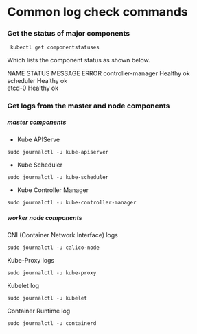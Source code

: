# Common log check commands

### Get the status of major components
```
 kubectl get componentstatuses
```
Which lists the component status as shown below.

NAME                 STATUS    MESSAGE   ERROR
controller-manager   Healthy   ok        
scheduler            Healthy   ok        
etcd-0               Healthy   ok  


### Get logs from the master and node components

##### master components

* Kube APIServe
```
sudo journalctl -u kube-apiserver
```
* Kube Scheduler
```
sudo journalctl -u kube-scheduler
```
* Kube Controller Manager
```
sudo journalctl -u kube-controller-manager
```


##### worker node components
CNI (Container Network Interface) logs
```
sudo journalctl -u calico-node
```
Kube-Proxy logs
```
sudo journalctl -u kube-proxy
```
Kubelet log
```
sudo journalctl -u kubelet
```
Container Runtime log
```
sudo journalctl -u containerd
```
